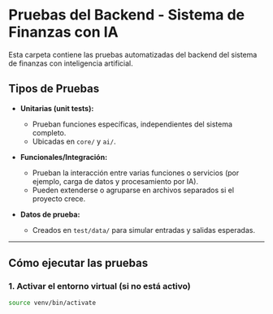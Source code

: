 # Pruebas del Backend - Sistema de Finanzas con IA

Esta carpeta contiene las pruebas automatizadas del backend del sistema de finanzas con inteligencia artificial.

## Tipos de Pruebas

- **Unitarias (unit tests):**
  - Prueban funciones específicas, independientes del sistema completo.
  - Ubicadas en `core/` y `ai/`.

- **Funcionales/Integración:**
  - Prueban la interacción entre varias funciones o servicios (por ejemplo, carga de datos y procesamiento por IA).
  - Pueden extenderse o agruparse en archivos separados si el proyecto crece.

- **Datos de prueba:**
  - Creados en `test/data/` para simular entradas y salidas esperadas.

---

## Cómo ejecutar las pruebas

### 1. Activar el entorno virtual (si no está activo)

```bash
source venv/bin/activate